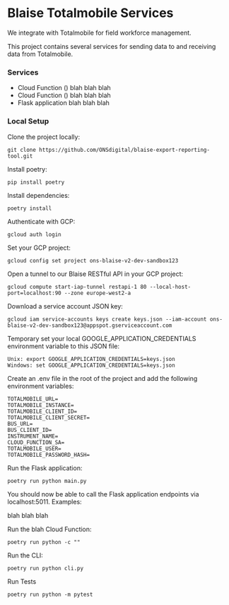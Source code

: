 # Blaise Totalmobile Services

We integrate with Totalmobile for field workforce management.

This project contains several services for sending data to and receiving data from Totalmobile.

### Services

- Cloud Function () blah blah blah
- Cloud Function () blah blah blah
- Flask application blah blah blah

### Local Setup

Clone the project locally:
```shell
git clone https://github.com/ONSdigital/blaise-export-reporting-tool.git
```

Install poetry:
```shell
pip install poetry
```

Install dependencies:
```shell
poetry install
```

Authenticate with GCP:
```shell
gcloud auth login
```

Set your GCP project:
```shell
gcloud config set project ons-blaise-v2-dev-sandbox123
```

Open a tunnel to our Blaise RESTful API in your GCP project:
```shell
gcloud compute start-iap-tunnel restapi-1 80 --local-host-port=localhost:90 --zone europe-west2-a
```

Download a service account JSON key:
```
gcloud iam service-accounts keys create keys.json --iam-account ons-blaise-v2-dev-sandbox123@appspot.gserviceaccount.com
```

Temporary set your local GOOGLE_APPLICATION_CREDENTIALS environment variable to this JSON file:

```
Unix: export GOOGLE_APPLICATION_CREDENTIALS=keys.json
Windows: set GOOGLE_APPLICATION_CREDENTIALS=keys.json
```

Create an .env file in the root of the project and add the following environment variables:

```
TOTALMOBILE_URL=
TOTALMOBILE_INSTANCE=
TOTALMOBILE_CLIENT_ID=
TOTALMOBILE_CLIENT_SECRET=
BUS_URL=
BUS_CLIENT_ID=
INSTRUMENT_NAME=
CLOUD_FUNCTION_SA=
TOTALMOBILE_USER=
TOTALMOBILE_PASSWORD_HASH=
```

Run the Flask application:

```shell
poetry run python main.py
```

You should now be able to call the Flask application endpoints via localhost:5011. Examples:

blah blah blah

Run the blah Cloud Function:

```shell
poetry run python -c ""
```

Run the CLI:

```sh
poetry run python cli.py
```

Run Tests

```shell
poetry run python -m pytest
```